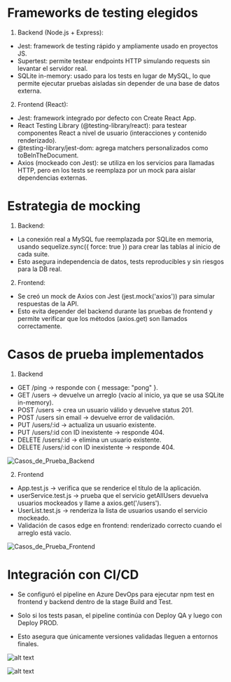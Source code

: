 # Frameworks de testing elegidos

1. Backend (Node.js + Express):
- Jest: framework de testing rápido y ampliamente usado en proyectos JS.
- Supertest: permite testear endpoints HTTP simulando requests sin levantar el servidor real.
- SQLite in-memory: usado para los tests en lugar de MySQL, lo que permite ejecutar pruebas aisladas sin depender de una base de datos externa.

2. Frontend (React):
- Jest: framework integrado por defecto con Create React App.
- React Testing Library (@testing-library/react): para testear componentes React a nivel de usuario (interacciones y contenido renderizado).
- @testing-library/jest-dom: agrega matchers personalizados como toBeInTheDocument.
- Axios (mockeado con Jest): se utiliza en los servicios para llamadas HTTP, pero en los tests se reemplaza por un mock para aislar dependencias externas.

# Estrategia de mocking

1. Backend:
- La conexión real a MySQL fue reemplazada por SQLite en memoria, usando sequelize.sync({ force: true }) para crear las tablas al inicio de cada suite.
- Esto asegura independencia de datos, tests reproducibles y sin riesgos para la DB real.

2. Frontend:
- Se creó un mock de Axios con Jest (jest.mock('axios')) para simular respuestas de la API.
- Esto evita depender del backend durante las pruebas de frontend y permite verificar que los métodos (axios.get) son llamados correctamente.

# Casos de prueba implementados
1. Backend
- GET /ping → responde con { message: "pong" }.
- GET /users → devuelve un arreglo (vacío al inicio, ya que se usa SQLite in-memory).
- POST /users → crea un usuario válido y devuelve status 201.
- POST /users sin email → devuelve error de validación.
- PUT /users/:id → actualiza un usuario existente.
- PUT /users/:id con ID inexistente → responde 404.
- DELETE /users/:id → elimina un usuario existente.
- DELETE /users/:id con ID inexistente → responde 404.

![Casos_de_Prueba_Backend](image-2.png)

2. Frontend
- App.test.js → verifica que se renderice el título de la aplicación.
- userService.test.js → prueba que el servicio getAllUsers devuelva usuarios mockeados y llame a axios.get('/users').
- UserList.test.js → renderiza la lista de usuarios usando el servicio mockeado.
- Validación de casos edge en frontend: renderizado correcto cuando el arreglo está vacío.

![Casos_de_Prueba_Frontend](image-3.png)


# Integración con CI/CD

- Se configuró el pipeline en Azure DevOps para ejecutar npm test en frontend y backend dentro de la stage Build and Test.

- Solo si los tests pasan, el pipeline continúa con Deploy QA y luego con Deploy PROD.

- Esto asegura que únicamente versiones validadas lleguen a entornos finales.

![alt text](image-7.png)


![alt text](image-8.png)